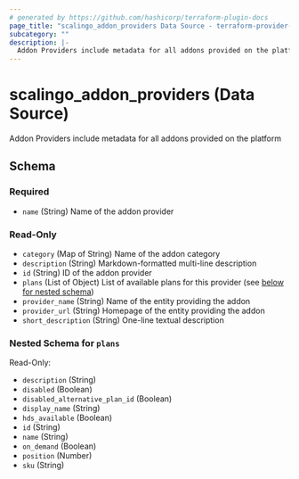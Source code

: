 ```yaml
---
# generated by https://github.com/hashicorp/terraform-plugin-docs
page_title: "scalingo_addon_providers Data Source - terraform-provider-scalingo"
subcategory: ""
description: |-
  Addon Providers include metadata for all addons provided on the platform
---
```


# scalingo_addon_providers (Data Source)

Addon Providers include metadata for all addons provided on the platform



<!-- schema generated by tfplugindocs -->
## Schema

### Required

- `name` (String) Name of the addon provider

### Read-Only

- `category` (Map of String) Name of the addon category
- `description` (String) Markdown-formatted multi-line description
- `id` (String) ID of the addon provider
- `plans` (List of Object) List of available plans for this provider (see [below for nested schema](#nestedatt--plans))
- `provider_name` (String) Name of the entity providing the addon
- `provider_url` (String) Homepage of the entity providing the addon
- `short_description` (String) One-line textual description

<a id="nestedatt--plans"></a>
### Nested Schema for `plans`

Read-Only:

- `description` (String)
- `disabled` (Boolean)
- `disabled_alternative_plan_id` (Boolean)
- `display_name` (String)
- `hds_available` (Boolean)
- `id` (String)
- `name` (String)
- `on_demand` (Boolean)
- `position` (Number)
- `sku` (String)


